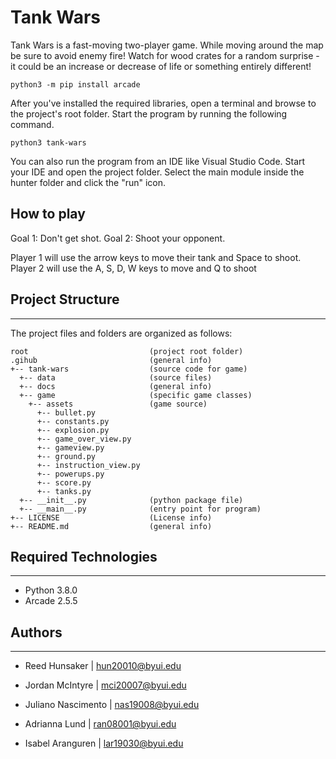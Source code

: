 # Tank Wars 

Tank Wars is a fast-moving two-player game. While moving around the map be sure
to avoid enemy fire! Watch for wood crates for a random surprise - it could be
an increase or decrease of life or something entirely different!

```
python3 -m pip install arcade
```
After you've installed the required libraries, open a terminal and browse to the 
project's root folder. Start the program by running the following command.

```
python3 tank-wars
```
You can also run the program from an IDE like Visual Studio Code. Start your IDE 
and open the project folder. Select the main module inside the hunter folder and 
click the "run" icon.


## How to play

Goal 1: Don't get shot.
Goal 2: Shoot your opponent.

Player 1 will use the arrow keys to move their tank and Space to shoot.
Player 2 will use the A, S, D, W keys to move and Q to shoot

## Project Structure
---
The project files and folders are organized as follows:
```
root                           (project root folder)
.gihub                         (general info) 
+-- tank-wars                  (source code for game)
  +-- data                     (source files)
  +-- docs                     (general info)
  +-- game                     (specific game classes)
    +-- assets                 (game source) 
      +-- bullet.py
      +-- constants.py 
      +-- explosion.py
      +-- game_over_view.py
      +-- gameview.py
      +-- ground.py
      +-- instruction_view.py
      +-- powerups.py
      +-- score.py
      +-- tanks.py   
  +-- __init__.py              (python package file)
  +-- __main__.py              (entry point for program)
+-- LICENSE                    (License info)
+-- README.md                  (general info)

```

## Required Technologies
---
* Python 3.8.0
* Arcade 2.5.5

## Authors
---
* Reed Hunsaker | hun20010@byui.edu

* Jordan McIntyre | mci20007@byui.edu

* Juliano Nascimento | nas19008@byui.edu

* Adrianna Lund | ran08001@byui.edu

* Isabel Aranguren | lar19030@byui.edu
